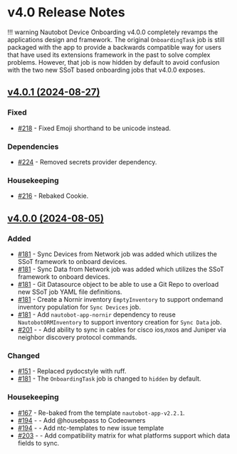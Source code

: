 # v4.0 Release Notes

!!! warning
    Nautobot Device Onboarding v4.0.0 completely revamps the applications design and framework. The original `OnboardingTask` job is still packaged with the app to provide a backwards compatible way for users that have used its extensions framework in the past to solve complex problems. However, that job is now hidden by default to avoid confusion with the two new SSoT based onboarding jobs that v4.0.0 exposes.

## [v4.0.1 (2024-08-27)](https://github.com/nautobot/nautobot-app-device-onboarding/releases/tag/v4.0.1)

### Fixed

- [#218](https://github.com/nautobot/nautobot-app-device-onboarding/pull/218) - Fixed Emoji shorthand to be unicode instead.

### Dependencies

- [#224](https://github.com/nautobot/nautobot-app-device-onboarding/pull/224) - Removed secrets provider dependency.

### Housekeeping

- [#216](https://github.com/nautobot/nautobot-app-device-onboarding/pull/216) - Rebaked Cookie.

## [v4.0.0 (2024-08-05)](https://github.com/nautobot/nautobot-app-device-onboarding/releases/tag/v4.0.0)

### Added

- [#181](https://github.com/nautobot/nautobot-app-device-onboarding/issues/181) - Sync Devices from Network job was added which utilizes the SSoT framework to onboard devices.
- [#181](https://github.com/nautobot/nautobot-app-device-onboarding/issues/181) - Sync Data from Network job was added which utilizes the SSoT framework to onboard devices.
- [#181](https://github.com/nautobot/nautobot-app-device-onboarding/issues/181) - Git Datasource object to be able to use a Git Repo to overload new SSoT job YAML file definitions.
- [#181](https://github.com/nautobot/nautobot-app-device-onboarding/issues/181) - Create a Nornir inventory `EmptyInventory` to support ondemand inventory population for `Sync Devices` job.
- [#181](https://github.com/nautobot/nautobot-app-device-onboarding/issues/181) - Add `nautobot-app-nornir` dependency to reuse `NautobotORMInventory` to support inventory creation for `Sync Data` job.
- [#201](https://github.com/nautobot/nautobot-app-device-onboarding/issues/201) - - Add ability to sync in cables for cisco ios,nxos and Juniper via neighbor discovery protocol commands.

### Changed

- [#151](https://github.com/nautobot/nautobot-app-device-onboarding/issues/151) - Replaced pydocstyle with ruff.
- [#181](https://github.com/nautobot/nautobot-app-device-onboarding/issues/181) - The `OnboardingTask` job is changed to `hidden` by default.

### Housekeeping

- [#167](https://github.com/nautobot/nautobot-app-device-onboarding/issues/167) - Re-baked from the template `nautobot-app-v2.2.1`.
- [#194](https://github.com/nautobot/nautobot-app-device-onboarding/issues/194) - - Add @housebpass to Codeowners
- [#194](https://github.com/nautobot/nautobot-app-device-onboarding/issues/194) - - Add ntc-templates to new issue template
- [#203](https://github.com/nautobot/nautobot-app-device-onboarding/issues/203) - - Add compatibility matrix for what platforms support which data fields to sync.
